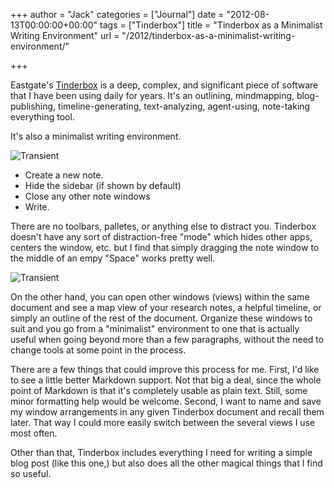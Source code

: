 +++
author = "Jack"
categories = ["Journal"]
date = "2012-08-13T00:00:00+00:00"
tags = ["Tinderbox"]
title = "Tinderbox as a Minimalist Writing Environment"
url = "/2012/tinderbox-as-a-minimalist-writing-environment/"

+++

Eastgate's <a href="http://www.eastgate.com/Tinderbox/index.html">Tinderbox</a> is a deep, complex, and significant piece of software that I have been using daily for years. It's an outlining, mindmapping, blog-publishing, timeline-generating, text-analyzing, agent-using, note-taking everything tool.


It's also a minimalist writing environment.

<img alt="Transient" src="/img/imported/tinderbox-minimal.jpg" />

- Create a new note.
- Hide the sidebar (if shown by default)
- Close any other note windows
- Write.

There are no toolbars, palletes, or anything else to distract you. Tinderbox doesn't have any sort of distraction-free "mode" which hides other apps, centers the window, etc. but I find that simply dragging the note window to the middle of an empy "Space" works pretty well.

<img alt="Transient" src="/img/imported/tinderbox-fullscreen.jpg" />

On the other hand, you can open other windows (views) within the same document and see a map view of your research notes, a helpful timeline, or simply an outline of the rest of the document. Organize these windows to suit and you go from a "minimalist" environment to one that is actually useful when going beyond more than a few paragraphs, without the need to change tools at some point in the process. 

There are a few things that could improve this process for me. First, I'd like to see a little better Markdown support. Not that big a deal, since the whole point of Markdown is that it's completely usable as plain text. Still, some minor formatting help would be welcome. Second, I want to name and save my window arrangements in any given Tinderbox document and recall them later. That way I could more easily switch between the several views I use most often.

Other than that, Tinderbox includes everything I need for writing a simple blog post (like this one,) but also does all the other magical things that I find so useful.

